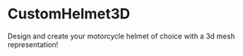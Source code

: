 # CustomHelmet3D
Design and create your motorcycle helmet of choice with a 3d mesh representation! 
